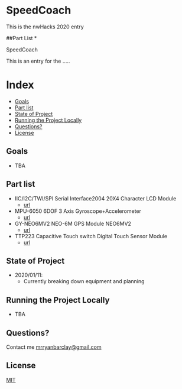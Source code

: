 # SpeedCoach
This is the nwHacks 2020 entry

##Part List
*

SpeedCoach

This is an entry for the .....

# Index
* [Goals](#goals)
* [Part list](#part-list)
* [State of Project](#state-of-Project)
* [Running the Project Locally](#running-the-snake-locally)
* [Questions?](#questions)
* [License](#license)

##  Goals
* TBA

##  Part list
* IIC/I2C/TWI/SP​​I Serial Interface2004 20X4 Character LCD Module  
  * [url](https://www.ebay.ca/itm/IIC-I2C-TWI-SP-I-Serial-Interface2004-20X4-Character-LCD-Module-Display-Blue-/402030637583?oid=142276252781)
* MPU-6050 6DOF 3 Axis Gyroscope+Accelerometer
  * [url](https://www.ebay.com/itm/171907295226?ViewItem=&item=171907295226)
* GY-NEO6MV2 NEO-6M GPS Module NEO6MV2
  * [url](https://www.elektor.com/gy-neo6mv2-neo-6m-gps-module-neo6mv2-with-flight)
* TTP223 Capacitive Touch switch Digital Touch Sensor Module
  * [url](https://www.ebay.com/itm/TTP223-Capacitive-Touch-switch-Digital-Touch-Sensor-Module-For-Arduino/400710733325)


##  State of Project

* 2020/01/11:
   * Currently breaking down equipment and planning

## Running the Project Locally
* TBA

## Questions?

Contact me [mrryanbarclay@gmail.com](mailto:mrryanbarclay@gmail.com)

## License
[MIT](https://choosealicense.com/licenses/mit/)
